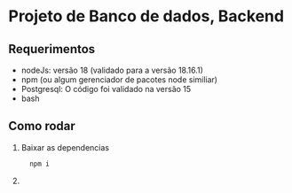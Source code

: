# Projeto de Banco de dados, Backend

## Requerimentos
 - nodeJs: versão 18 (validado para a versão 18.16.1)
 - npm (ou algum gerenciador de pacotes node similiar)
 - Postgresql: O código foi validado na versão 15
 - bash

## Como rodar
 1. Baixar as dependencias
    ```bash
      npm i
    ```
 2. 

